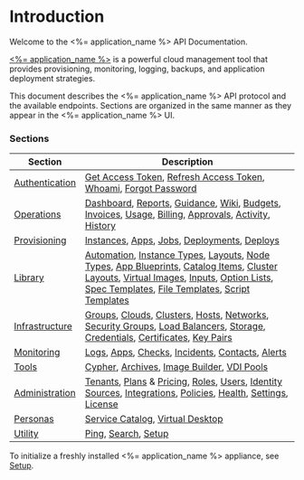 # Introduction

Welcome to the <%= application_name %> API Documentation. 

[<%= application_name %>](<%= company_website %>) is a powerful cloud management tool that provides provisioning, monitoring, logging, backups, and application deployment strategies.

This document describes the <%= application_name %> API protocol and the available endpoints.  Sections are organized in the same manner as they appear in the <%= application_name %> UI.

### Sections

Section |  Description
--------- | -------
[Authentication](#authentication) | [Get Access Token](#get-access-token), [Refresh Access Token](#refresh-access-token), [Whoami](#whoami), [Forgot Password](#forgot-password)
[Operations](#operations) | [Dashboard](#dashboard), [Reports](#reports), [Guidance](#guidance), [Wiki](#wiki), [Budgets](#budgets), [Invoices](#invoices), [Usage](#usage), [Billing](#billing), [Approvals](#approvals), [Activity](#activity), [History](#history)
[Provisioning](#provisioning) | [Instances](#instances), [Apps](#apps), [Jobs](#jobs), [Deployments](#deployments), [Deploys](#deploys)
[Library](#library) | [Automation](#automation), [Instance Types](#instance-types), [Layouts](#layouts), [Node Types](#node-types), [App Blueprints](#blueprints), [Catalog Items](#catalog-items), [Cluster Layouts](#cluster-layouts), [Virtual Images](#virtual-images), [Inputs](#inputs), [Option Lists](#option-lists), [Spec Templates](#spec-templates), [File Templates](#file-templates), [Script Templates](#script-templates)
[Infrastructure](#infrastructure) | [Groups](#groups), [Clouds](#clouds), [Clusters](#clusters), [Hosts](#hosts), [Networks](#networks), [Security Groups](#security-groups), [Load Balancers](#load-balancers), [Storage](#storage), [Credentials](#credentials), [Certificates](#ssl-certificates), [Key Pairs](#key-pairs)
[Monitoring](#monitoring) | [Logs](#logs), [Apps](#monitoring-apps), [Checks](#checks), [Incidents](#incidents), [Contacts](#contacts), [Alerts](#alerts)
[Tools](#tools) | [Cypher](#cypher), [Archives](#archives), [Image Builder](#image-builds), [VDI Pools](#vdi-pools)
[Administration](#administration) | [Tenants](#tenants), [Plans](#service-plans) & [Pricing](#prices), [Roles](#roles), [Users](#users), [Identity Sources](#identity-sources), [Integrations](#integrations), [Policies](#policies), [Health](#health), [Settings](#appliance-settings), [License](#license)
[Personas](#personas) | [Service Catalog](#service-catalog), [Virtual Desktop](#virtual-desktop)
[Utility](#utility) | [Ping](#ping), [Search](#search), [Setup](#setup)

To initialize a freshly installed <%= application_name %> appliance, see [Setup](#setup).


